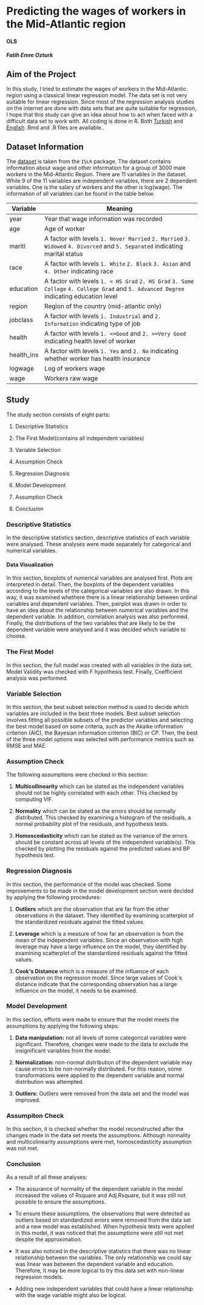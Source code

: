 # Predicting the wages of workers in the Mid-Atlantic region 

#### OLS

##### Fatih Emre Ozturk

## Aim of the Project

In this study, I tried to estimate the wages of workers in the Mid-Atlantic region using a classical linear regression model. The data set is not very suitable for linear regression. Since most of the regression analysis studies on the internet are done with data sets that are quite suitable for regression, I hope that this study can give an idea about how to act when faced with a difficult data set to work with. All coding is done in R. Both [Turkish](https://github.com/ozturkfemre/classical_linear_regression/blob/main/TR/TR_report.Rmd) and [English](https://github.com/ozturkfemre/classical_linear_regression/blob/main/ENG/ENG_report.Rmd) .Rmd and .R files are available..

## Dataset Information

The [dataset](https://www.re3data.org/repository/r3d100011860) is taken from the `ISLR` package. The dataset contains information about wage and other information for a group of 3000 male workers in the Mid-Atlantic Region. There are 11 variables in the dataset. While 9 of the 11 variables are independent variables, there are 2 dependent variables. One is the salary of workers and the other is log(wage). The information of all variables can be found in the table below.

| Variable   | Meaning                                                                                                                                  |
|-------------|-----------------------------------------------------------|
| year       | Year that wage information was recorded                                                                                                  |
| age        | Age of worker                                                                                                                            |
| maritl     | A factor with levels `1. Never Married` `2. Married` `3. Widowed` `4. Divorced` and `5. Separated` indicating marital status             |
| race       | A factor with levels `1. White` `2. Black` `3. Asian` and `4. Other` indicating race                                                     |
| education  | A factor with levels `1. < HS Grad` `2. HS Grad` `3. Some College` `4. College Grad` and `5. Advanced Degree` indicating education level |
| region     | Region of the country (mid-atlantic only)                                                                                                |
| jobclass   | A factor with levels `1. Industrial` and `2. Information` indicating type of job                                                         |
| health     | A factor with levels `1. <=Good` and `2. >=Very Good` indicating health level of worker                                                  |
| health_ins | A factor with levels `1. Yes` and `2. No` indicating whether worker has health insurance                                                 |
| logwage    | Log of workers wage                                                                                                                      |
| wage       | Workers raw wage                                                                                                                         |

## Study

The study section consists of eight parts:

1.  Descriptive Statistics

2.  The First Model(contains all independent variables)

3.  Variable Selection

4.  Assumption Check

5.  Regression Diagnosis

6.  Model Development

7.  Assumption Check

8.  Conclusion

### Descriptive Statistics

In the descriptive statistics section, descriptive statistics of each variable were analysed. These analyses were made separately for categorical and numerical variables.

#### Data Visualization

In this section, boxplots of numerical variables are analysed first. Plots are interpreted in detail. Then, the boxplots of the dependent variables according to the levels of the categorical variables are also drawn. In this way, it was examined whethere there is a linear relationship between ordinal variables and dependent variables. Then, pairplot was drawn in order to have an idea about the relationship between numerical variables and the dependent variable. In addition, correlation analysis was also performed. Finally, the distributions of the two variables that are likely to be the dependent variable were analysed and it was decided which variable to choose.

### The First Model

In this section, the full model was created with all variables in the data set. Model Validity was checked with F hypothesis test. Finally, Coefficient analysis was performed.

### Variable Selection

In this section, the best subset selection method is used to decide which variables are included in the best three models. Best subset selection involves fitting all possible subsets of the predictor variables and selecting the best model based on some criteria, such as the Akaike information criterion (AIC), the Bayesian information criterion (BIC) or CP. Then, the best of the three model options was selected with performance metrics such as RMSE and MAE.

### Assumption Check

The following assumptions were checked in this section:

1.  **Multicollinearity** which can be stated as the independent variables should not be highly correlated with each other. This checked by computing VIF.

2.  **Normality** which can be stated as the errors should be normally distributed. This checked by examining a histogram of the residuals, a normal probability plot of the residuals, and hypothesis tests.

3.  **Homoscedasticity** which can be stated as the variance of the errors should be constant across all levels of the independent variable(s). This checked by plotting the residuals against the predicted values and BP hypothesis test.

### Regression Diagnosis

In this section, the performance of the model was checked. Some improvements to be made in the model development section were decided by applying the following procedures:

1.  **Outliers** which are the observation that are far from the other observations in the dataset. They identified by examining scatterplot of the standardized residuals against the fitted values.

2.  **Leverage** which is a measure of how far an observation is from the mean of the independent variables. Since an observation with high leverage may have a large influence on the model, they identified by examining scatterplot of the standardized residuals against the fitted values.

3.  **Cook's Distance** which is a measure of the influence of each observation on the regression model. Since large values of Cook's distance indicate that the corresponding observation has a large influence on the model, it needs to be examined.

### Model Development

In this section, efforts were made to ensure that the model meets the assumptions by applying the following steps:

1.  **Data manipulation:** not all levels of some categorical variables were significant. Therefore, changes were made to the data to exclude the insignificant variables from the model.

2.  **Normalization:** non-normal distribution of the dependent variable may cause errors to be non-normally distributed. For this reason, some transformations were applied to the dependent variable and normal distribution was attempted.

3.  **Outliers:** Outliers were removed from the data set and the model was improved.

### Assumpiton Check

In this section, it is checked whether the model reconstructed after the changes made in the data set meets the assumptions. Although normality and multicolinearity assumptions were met, homoscedasticity assumption was not met.

### Conclusion

As a result of all these analyses:

-   The assurance of normality of the dependent variable in the model increased the values of Rsquare and Adj.Rsquare, but it was still not possible to ensure the assumptions.

-   To ensure these assumptions, the observations that were detected as outliers based on standardized errors were removed from the data set and a new model was established. When hypothesis tests were applied in this model, it was noticed that the assumptions were still not met despite the approximation.

-   It was also noticed in the descriptive statistics that there was no linear relationship between the variables. The only relationship we could say was linear was between the dependent variable and education. Therefore, it may be more logical to try this data set with non-linear regression models.

-   Adding new independent variables that could have a linear relationship with the wage variable might also be logical.
